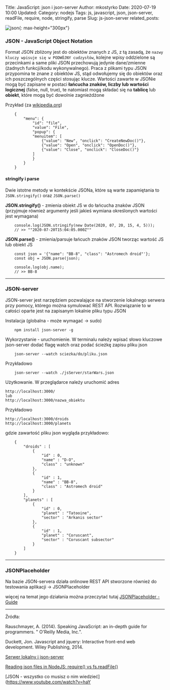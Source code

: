 Title: JavaScript: json i json-server
Author: mkostyrko
Date: 2020-07-19 10:00
Updated:
Category: nodejs
Tags: js, javascript, json, json-server, readFile, require, node, stringify, parse
Slug: js-json-server
related_posts: 

![json](http://www.webcyou.com/wp-content/uploads/2017/07/json-logo.png){: max-height="300px"}



### JSON - JavaScript Object Notation

Format JSON zbliżony jest do obiektów znanych z JS,  z tą zasadą, że `nazwy kluczy wpisuje się w PODWÓJNY cudzysłów`, kolejne wpisy oddzielone są przecinkami a same pliki JSON przechowują jedynie dane/zmienne (żadnych funkcji/kodu wykonywalnego). Praca z plikami typu JSON przypomina te znane z obiektów JS,  stąd odwołujemy się do obiektów oraz ich poszczególnych części stosując klucze. Wartości zawarte w JSONie mogą być zapisane w postaci **łańcucha znaków, liczby lub wartości logicznej** (false, null, true), te natomiast mogą składać się na **tablicę** lub **obiekt**, które mogą być dowolnie zagnieżdżone

Przykład (za [wikipedia.org](https://pl.wikipedia.org/wiki/JSON))


        {
            "menu": {
                "id": "file",
                "value": "File",
                "popup": {
                "menuitem": [
                    {"value": "New", "onclick": "CreateNewDoc()"},
                    {"value": "Open", "onclick": "OpenDoc()"},
                    {"value": "Close", "onclick": "CloseDoc()"}
                ]
                }
            }
        }


#### stringify i parse

Dwie istotne metody w kontekście JSONa, które są warte zapamiętania to `JSON.stringify()` oraz `JSON.parse()`

**JSON.stringify()** - zmienia obiekt JS w do łańcucha znaków JSON (przyjmuje również argumenty jeśli jakieś wymiana określonych wartości jest wymagana)

        console.log(JSON.stringify(new Date(2020, 07, 20, 15, 4, 5)));
        // >> ""2020-07-20T15:04:05.000Z""

**JSON.parse()** - zmienia/parsuje łańcuch znaków JSON tworząc wartość JS lub obiekt JS

        const json = '{"name": "BB-8", "class": "Astromech droid"'};
        const obj = JSON.parse(json);

        console.log(obj.name);
        // >> BB-8

---

### JSON-server

JSON-server jest narzędziem pozwalające na stworzenie lokalnego serwera przy pomocy, którego można symulować REST API. Rozwiązanie to w całości oparte jest na zapisanym lokalnie pliku typu JSON

Instalacja (globalna - może wymagać -> sudo)

        npm install json-server -g

Wykorzystanie - uruchomienie. W terminalu należy wpisać słowo kluczowe json-server dodać flagę watch oraz podać ścieżkę zapisu pliku json

        json-server --watch sciezka/do/pliku.json


Przykładowo


        json-server --watch ./jsServer/starWars.json


Użytkowanie. W przeglądarce należy uruchomić adres

    http://localhost:3000/
    lub 
    http://localhost:3000/nazwa_obiektu


Przykładowo


    http://localhost:3000/droids
    http://localhost:3000/planets


gdzie zawartość pliku json wygląda przykładowo:

        {
            "droids" : [
                {
                    "id" : 0,
                    "name" : "D-O",
                    "class" : "unknown"
                },
                {
                    "id" : 1,
                    "name" : "BB-8",
                    "class" : "Astromech droid"
                }
            ],
            "planets" : [
                {
                    "id" : 0,
                    "planet" : "Tatooine",
                    "sector" : "Arkanis sector"
                },
                {
                    "id" : 1,
                    "planet" : "Coruscant",
                    "sector" : "Coruscant subsector"
                }
            ]
        }


---

### JSONPlaceholder

Na bazie JSON-servera działa onlinowe REST API stworzone również do testowania aplikacji -> JSONPlaceholder

więcej na temat jego działania można przeczytać tutaj [JSONPlaceholder - Guide](http://jsonplaceholder.typicode.com/guide.html)

---

Źródła:

Rauschmayer, A. (2014). Speaking JavaScript: an in-depth guide for programmers. " O'Reilly Media, Inc.".

Duckett, Jon. Javascript and jquery: Interactive front-end web development. Wiley Publishing, 2014.

[Serwer lokalny i json-server](http://kursjs.pl/kurs/ajax/server-lokalny.php)

[Reading json files in NodeJS: require() vs fs.readFile()](https://blog.codingblocks.com/2018/reading-json-files-in-nodejs-require-vs-fs-readfile/)


[JSON - wszystko co musisz o nim wiedzieć](https://www.youtube.com/watch?v=haY